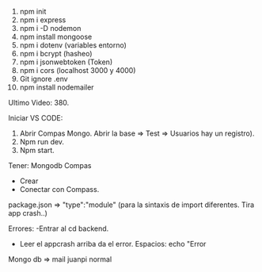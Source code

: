 1) npm init
2) npm i express
3) npm i -D nodemon
4) npm install mongoose
5) npm i dotenv (variables entorno)
6) npm i bcrypt (hasheo)
7) npm i jsonwebtoken (Token)
8) npm i cors (localhost 3000 y 4000)
9) Git ignore .env
10) npm install nodemailer


Ultimo Video:  380.


Iniciar VS CODE: 
  1) Abrir Compas Mongo. Abrir la base => Test => Usuarios hay un registro). 
  2) Npm run dev.
  3) Npm start.

Tener: 
  Mongodb Compas
   - Crear
   - Conectar con Compass.

package.json => "type":"module" (para la sintaxis de import diferentes. Tira app crash..)

Errores: 
 -Entrar al cd backend. 
 - Leer el appcrash arriba da el error. 
Espacios: 
echo \"Error

Mongo db => mail juanpi normal